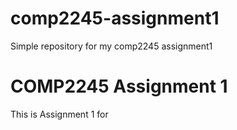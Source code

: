 # comp2245-assignment1
Simple repository for my comp2245 assignment1

# COMP2245 Assignment 1
This is Assignment 1 for <Jaheim Dazzell>